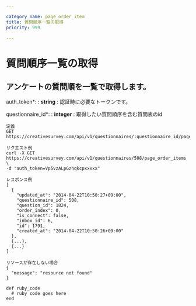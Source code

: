 ```yaml
---

category_name: page_order_item
title: 質問順序一覧の取得
priority: 999

---
```


# 質問順序一覧の取得

## アンケートの質問順を一覧で取得します。

auth_token*:
: __string__
: 認証時に必要なトークンです。

questionnaire_id*:
: __integer__
: 取得したい質問順序を含む質問表のid

~~~
定義
GET https://creativesurvey.com/api/v1/questionnaires/:questionnaire_id/page_order_items

リクエスト例
curl -X GET https://creativesurvey.com/api/v1/questionnaires/508/page_order_items \
-d "auth_token=Vp5vzALpGzhqkcpxxxxx"

レスポンス例
[
  {
    "updated_at": "2014-04-22T10:50:27+09:00",
    "questionnaire_id": 508,
    "question_id": 1824,
    "order_index": 0,
    "is_connect": false,
    "inbox_id": 6,
    "id": 1791,
    "created_at": "2014-04-22T10:50:26+09:00"
  },
  {...},
  {...}
]

リソースが存在しない場合
{
  "message": "resource not found"
}
~~~

~~~
def ruby_code
  # ruby code goes here
end
~~~

